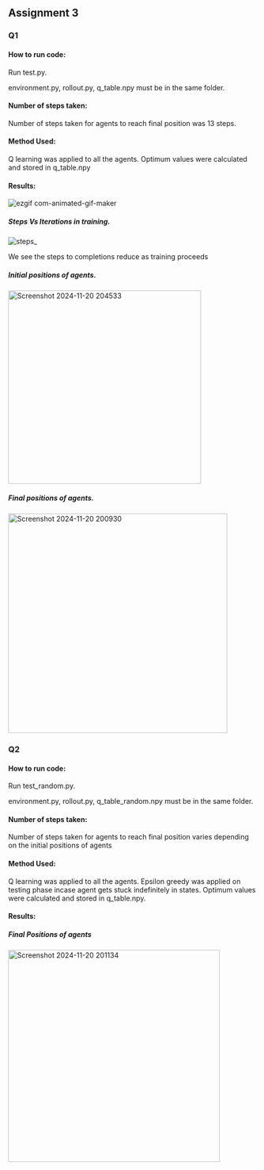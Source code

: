 ## Assignment 3
### Q1
#### How to run code:
Run test.py. 

environment.py, rollout.py, q_table.npy must be in the same folder.

#### Number of steps taken:
Number of steps taken for agents to reach final position was 13 steps.

#### Method Used:
Q learning was applied to all the agents. Optimum values were calculated and stored in q_table.npy

#### Results:

![ezgif com-animated-gif-maker](https://github.com/user-attachments/assets/b0a06f72-ac04-444b-9493-4bac16af5682)



##### Steps Vs Iterations in training.
![steps_](https://github.com/user-attachments/assets/b28cd39e-7582-4264-b3f8-a34f40e0c062)


We see the steps to completions reduce as training proceeds

##### Initial positions of agents.
<img width="390" alt="Screenshot 2024-11-20 204533" src="https://github.com/user-attachments/assets/184ec542-917d-4bb7-8047-5f06513adf40">


##### Final positions of agents.
<img width="443" alt="Screenshot 2024-11-20 200930" src="https://github.com/user-attachments/assets/20ea2ad7-ba78-4c38-b7b9-5f3bee79aeaa">



### Q2
#### How to run code:
Run test_random.py. 

environment.py, rollout.py, q_table_random.npy must be in the same folder.

#### Number of steps taken:
Number of steps taken for agents to reach final position varies depending on the initial positions of agents

#### Method Used:
Q learning was applied to all the agents. Epsilon greedy was applied on testing phase incase agent gets stuck indefinitely in states. Optimum values were calculated and stored in q_table.npy.

#### Results:
##### Final Positions of agents
<img width="428" alt="Screenshot 2024-11-20 201134" src="https://github.com/user-attachments/assets/0f5e212e-1598-4cb1-b227-6711edb2fbb9">



